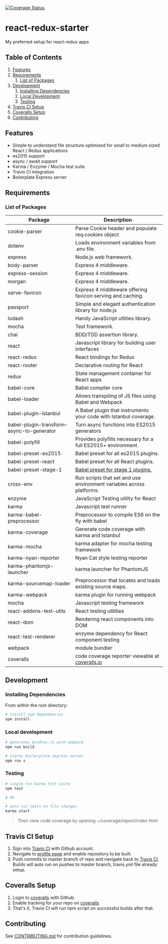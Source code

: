 [![Coverage Status](https://coveralls.io/repos/github/Jukejc/react-redux-starter/badge.svg?branch=master)](https://coveralls.io/github/Jukejc/react-redux-starter?branch=master)

# react-redux-starter
My preferred setup for react-redux apps

## Table of Contents
1. [Features](#features)
1. [Requirements](#requirements)
    1. [List of Packages](#list-of-packages)
1. [Development](#development)
    1. [Installing Dependencies](#installing-dependencies)
    1. [Local Development](#local-development)
    1. [Testing](#testing)
1. [Travis CI Setup](#travis-ci-setup)
1. [Coveralls Setup](#coveralls-setup)
1. [Contributing](#contributing)

## Features
- Simple to understand file structure optimized for small to medium sized React / Redux applications
- es2015 support
- async / await support
- Karma / Enzyme / Mocha test suite
- Travis CI integration
- Boilerplate Express server


## Requirements

### List of Packages

| Package                         | Description                                                           |
| ------------------------------- | --------------------------------------------------------------------- |
| cookie-parser                   | Parse Cookie header and populate req.cookies object                   |
| dotenv                          | Loads environment variables from .env file.                           |
| express                         | Node.js web framework.                                                |
| body-parser                     | Express 4 middleware.                                                 |
| express-session                 | Express 4 middleware.                                                 |
| morgan                          | Express 4 middleware.                                                 |
| serve-favicon                   | Express 4 middleware offering favicon serving and caching.            |
| passport                        | Simple and elegant authentication library for node.js                 |
| lodash                          | Handy JavaScript utlities library.                                    |
| mocha                           | Test framework.                                                       |
| chai                            | BDD/TDD assertion library.                                            |
| react                           | Javascript library for building user interfaces                       |
| react-redux                     | React bindings for Redux                                              |
| react-router                    | Declarative routing for React                                         |
| redux                           | State management container for React apps                             |
| babel-core                      | Babel compiler core                                                   |
| babel-loader                    | Allows transpiling of JS files using Babel and Webpack                |
| babel-plugin-istanbul           | A Babel plugin that instruments your code with Istanbul coverage.     |
| babel-plugin-transform-async-to-generator | Turn async functions into ES2015 generators                 |
| babel-polyfill                  | Provides polyfills necessary for a full ES2015+ environment.          |
| babel-preset-es2015             | Babel preset for all es2015 plugins.                                  |
| babel-preset-react              | Babel preset for all React plugins.                                   |
| babel-preset-stage-1            | [Babel preset for stage 1 plugins.](https://www.npmjs.com/package/babel-preset-stage-1) |
| cross-env                       | Run scripts that set and use environment variables across platforms.  |
| enzyme                          | JavaScript Testing utility for React                                  |
| karma                           | Javascript test runner                                                |
| karma-babel-preprocessor        | Preprocessor to compile ES6 on the fly with babel                     |
| karma-coverage                  | Generate code coverage with karma and Istanbul                        |
| karma-mocha                     | karma adapter for mocha testing framework                             |
| karma-nyan-reporter             | Nyan Cat style testing reporter                                       |
| karma-phantomjs-launcher | karma launcher for PhantomJS |
| karma-sourcemap-loader | Preprocessor that locates and loads existing source maps. |
| karma-webpack | karma plugin for running webpack |
| mocha | Javascript testing framework |
| react-addons-test-utils | React testing utilities |
| react-dom | Rendering react components into DOM |
| react-test-renderer | enzyme dependency for React component testing |
| webpack | module bundler |
| coveralls | code coverage reporter viewable at [coveralls.io](https://coveralls.io/)

## Development

### Installing Dependencies

From within the root directory:

```sh
# install npm dependencies
npm install
```

### Local development

```sh
# generates bundles.js with webpack
npm run build

# starts boilerplate express server
npm run s
```

### Testing

```sh
# single run karma test suite
npm test

# OR

# auto run tests on file changes
karma start
```
> Then view code coverage by opening ~/coverage/report/index.html

## Travis CI Setup

1. Sign into [Travis CI](https://travis-ci.org/auth) with Github account.
1. Navigate to [profile page](https://travis-ci.org/profile) and enable repository to be built.
1. Push commits to master branch of repo and navigate back to [Travis CI](https://travis-ci.org/). Builds will auto run on pushes to master branch, travis.yml file already setup.

## Coveralls Setup

1. Login to [coveralls](https://coveralls.io) with Github.
1. Enable tracking for your repo on [coveralls](https://coveralls.io/repos/new).
1. That's it, Travis CI will run npm script on successful builds after that.

## Contributing

See [CONTRIBUTING.md](CONTRIBUTING.md) for contribution guidelines.